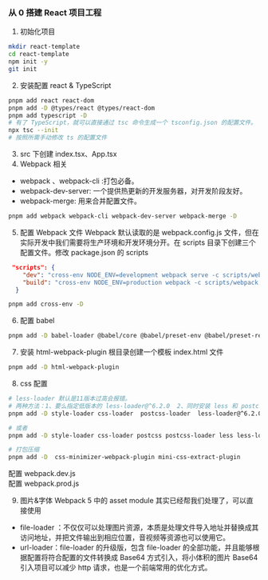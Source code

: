 ### 从 0 搭建 React 项目工程

1. 初始化项目

```bash
mkdir react-template
cd react-template
npm init -y
git init

```

2. 安装配置 react & TypeScript

```bash
pnpm add react react-dom
pnpm add -D @types/react @types/react-dom
pnpm add typescript -D
# 有了 TypeScript，就可以直接通过 tsc 命令生成一个 tsconfig.json 的配置文件。
npx tsc --init
# 按照所需手动修改 ts 的配置文件
```

3. src 下创建 index.tsx、App.tsx
4. Webpack 相关

- webpack 、webpack-cli :打包必备。
- webpack-dev-server: 一个提供热更新的开发服务器，对开发阶段友好。
- webpack-merge: 用来合并配置文件。

```bash
pnpm add webpack webpack-cli webpack-dev-server webpack-merge -D
```

5. 配置 Webpack 文件
   Webpack 默认读取的是 webpack.config.js 文件，但在实际开发中我们需要将生产环境和开发环境分开。在 scripts 目录下创建三个配置文件。修改 package.json 的 scripts

```json
 "scripts": {
    "dev": "cross-env NODE_ENV=development webpack serve -c scripts/webpack.dev.js",
    "build": "cross-env NODE_ENV=production webpack -c scripts/webpack.prod.js"
  }
```

```bash
pnpm add cross-env -D
```

6. 配置 babel

```bash
pnpm add -D babel-loader @babel/core @babel/preset-env @babel/preset-react @babel/preset-typescript @babel/plugin-transform-runtime react-refresh @pmmmwh/react-refresh-webpack-plugin
```

7. 安装 html-webpack-plugin
   根目录创建一个模板 index.html 文件

```bash
pnpm add -D html-webpack-plugin

```

8. css 配置

```bash
# less-loader 默认是11版本过高会报错。
# 两种方法：1、要么指定低版本的 less-loader@^6.2.0  2、同时安装 less 和 postcss
pnpm add -D style-loader css-loader  postcss-loader  less-loader@^6.2.0 postcss-preset-env

# 或者
pnpm add -D style-loader css-loader postcss postcss-loader less less-loader postcss-preset-env

# 打包压缩
pnpm add -D  css-minimizer-webpack-plugin mini-css-extract-plugin
```

配置 webpack.dev.js  
配置 webpack.prod.js

9. 图片&字体
   Webpack 5 中的 asset module 其实已经帮我们处理了，可以直接使用

- file-loader ：不仅仅可以处理图片资源，本质是处理文件导入地址并替换成其访问地址，并把文件输出到相应位置，音视频等资源也可以使用它。
- url-loader：file-loader 的升级版，包含 file-loader 的全部功能，并且能够根据配置将符合配置的文件转换成 Base64 方式引入，将小体积的图片 Base64 引入项目可以减少 http 请求，也是一个前端常用的优化方式。
